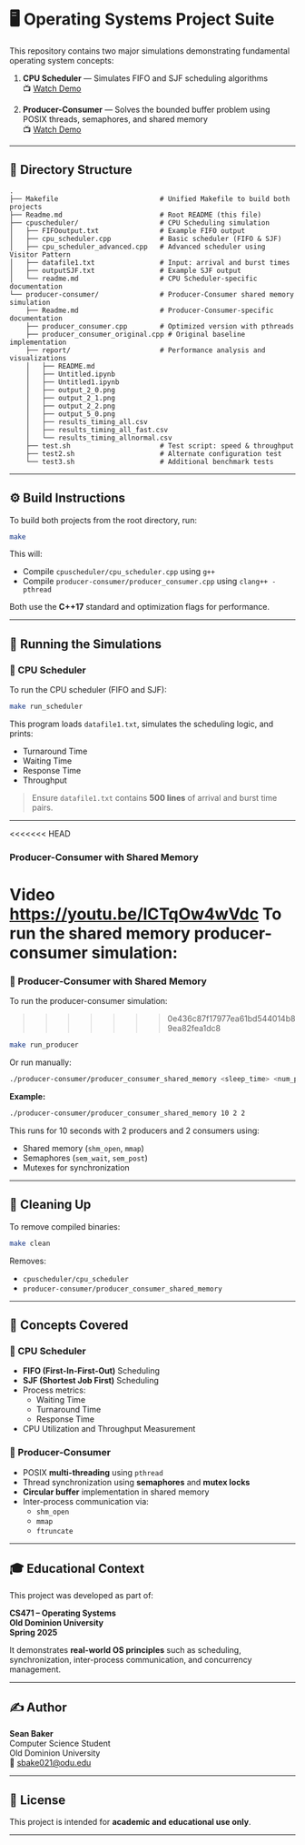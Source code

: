 # 🖥️ Operating Systems Project Suite

This repository contains two major simulations demonstrating fundamental operating system concepts:

1. **CPU Scheduler** — Simulates FIFO and SJF scheduling algorithms  
   📺 [Watch Demo](https://youtu.be/0kP-x2PfL1c)

2. **Producer-Consumer** — Solves the bounded buffer problem using POSIX threads, semaphores, and shared memory  
   📺 [Watch Demo](https://youtu.be/lCTqOw4wVdc)

---

## 📂 Directory Structure

```
.
├── Makefile                         # Unified Makefile to build both projects
├── Readme.md                        # Root README (this file)
├── cpuscheduler/                    # CPU Scheduling simulation
│   ├── FIFOoutput.txt               # Example FIFO output
│   ├── cpu_scheduler.cpp            # Basic scheduler (FIFO & SJF)
│   ├── cpu_scheduler_advanced.cpp   # Advanced scheduler using Visitor Pattern
│   ├── datafile1.txt                # Input: arrival and burst times
│   ├── outputSJF.txt                # Example SJF output
│   └── readme.md                    # CPU Scheduler-specific documentation
└── producer-consumer/               # Producer-Consumer shared memory simulation
    ├── Readme.md                    # Producer-Consumer-specific documentation
    ├── producer_consumer.cpp        # Optimized version with pthreads
    ├── producer_consumer_original.cpp # Original baseline implementation
    ├── report/                      # Performance analysis and visualizations
    │   ├── README.md
    │   ├── Untitled.ipynb
    │   ├── Untitled1.ipynb
    │   ├── output_2_0.png
    │   ├── output_2_1.png
    │   ├── output_2_2.png
    │   ├── output_5_0.png
    │   ├── results_timing_all.csv
    │   ├── results_timing_all_fast.csv
    │   └── results_timing_allnormal.csv
    ├── test.sh                      # Test script: speed & throughput
    ├── test2.sh                     # Alternate configuration test
    └── test3.sh                     # Additional benchmark tests
```

---

## ⚙️ Build Instructions

To build both projects from the root directory, run:

```bash
make
```

This will:

- Compile `cpuscheduler/cpu_scheduler.cpp` using `g++`
- Compile `producer-consumer/producer_consumer.cpp` using `clang++ -pthread`

Both use the **C++17** standard and optimization flags for performance.

---

## 🚀 Running the Simulations

### 🧠 CPU Scheduler

To run the CPU scheduler (FIFO and SJF):

```bash
make run_scheduler
```

This program loads `datafile1.txt`, simulates the scheduling logic, and prints:

- Turnaround Time
- Waiting Time
- Response Time
- Throughput

> Ensure `datafile1.txt` contains **500 lines** of arrival and burst time pairs.

---

<<<<<<< HEAD
### Producer-Consumer with Shared Memory
Video
https://youtu.be/lCTqOw4wVdc
To run the shared memory producer-consumer simulation:
=======
### 🔄 Producer-Consumer with Shared Memory

To run the producer-consumer simulation:
>>>>>>> 0e436c87f17977ea61bd544014b89ea82fea1dc8

```bash
make run_producer
```

Or run manually:

```bash
./producer-consumer/producer_consumer_shared_memory <sleep_time> <num_producers> <num_consumers>
```

**Example:**

```bash
./producer-consumer/producer_consumer_shared_memory 10 2 2
```

This runs for 10 seconds with 2 producers and 2 consumers using:

- Shared memory (`shm_open`, `mmap`)
- Semaphores (`sem_wait`, `sem_post`)
- Mutexes for synchronization

---

## 🧹 Cleaning Up

To remove compiled binaries:

```bash
make clean
```

Removes:

- `cpuscheduler/cpu_scheduler`
- `producer-consumer/producer_consumer_shared_memory`

---

## 📘 Concepts Covered

### 🧠 CPU Scheduler

- **FIFO (First-In-First-Out)** Scheduling
- **SJF (Shortest Job First)** Scheduling
- Process metrics:
  - Waiting Time
  - Turnaround Time
  - Response Time
- CPU Utilization and Throughput Measurement

### 🔄 Producer-Consumer

- POSIX **multi-threading** using `pthread`
- Thread synchronization using **semaphores** and **mutex locks**
- **Circular buffer** implementation in shared memory
- Inter-process communication via:
  - `shm_open`
  - `mmap`
  - `ftruncate`

---

## 🎓 Educational Context

This project was developed as part of:

**CS471 – Operating Systems**  
**Old Dominion University**  
**Spring 2025**

It demonstrates **real-world OS principles** such as scheduling, synchronization, inter-process communication, and concurrency management.

---

## ✍️ Author

**Sean Baker**  
Computer Science Student  
Old Dominion University  
📧 [sbake021@odu.edu](mailto:sbake021@odu.edu)

---

## 📜 License

This project is intended for **academic and educational use only**.

---
